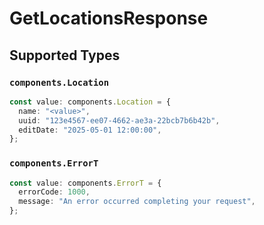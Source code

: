 # GetLocationsResponse


## Supported Types

### `components.Location`

```typescript
const value: components.Location = {
  name: "<value>",
  uuid: "123e4567-ee07-4662-ae3a-22bcb7b6b42b",
  editDate: "2025-05-01 12:00:00",
};
```

### `components.ErrorT`

```typescript
const value: components.ErrorT = {
  errorCode: 1000,
  message: "An error occurred completing your request",
};
```

